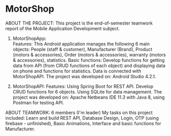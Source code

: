 # MotorShop

ABOUT THE PROJECT:
This project is the end-of-semester teamwork report of the Mobile Application Development subject.

1. MotorShopApp:  
  Features: This Android application manages the following 6 main objects:
    People (staff & customer), Manufacturer (Brand), Product (motors & accessories), Order (motors & accessories), warranty (motors & accessories), statistics.
    Basic functions: Develop functions for getting data from API (from CRUD functions of each object) and displaying data on phone and functions for statistics.
    Data is connected with MotorShopAPI.
  The project was developed on: Android Studio 4.2.1.
  
2. MotorShopAPI:
  Features:
    Using Spring Boot for REST API.
    Develop CRUD functions for 6 objects.
    Using SQLite for data management.
  The project was developed on: Apache Netbeans IDE 11.3 with Java 8, using Postman for testing API.
  
ABOUT TEAMWORK: 6 members (I'm leader)
  My tasks on this project included: Learn and build REST API, Database Design, Login, OTP (using firebase - unfinished), Basic Animations, Interface and basic functions for Manufacturer.  
